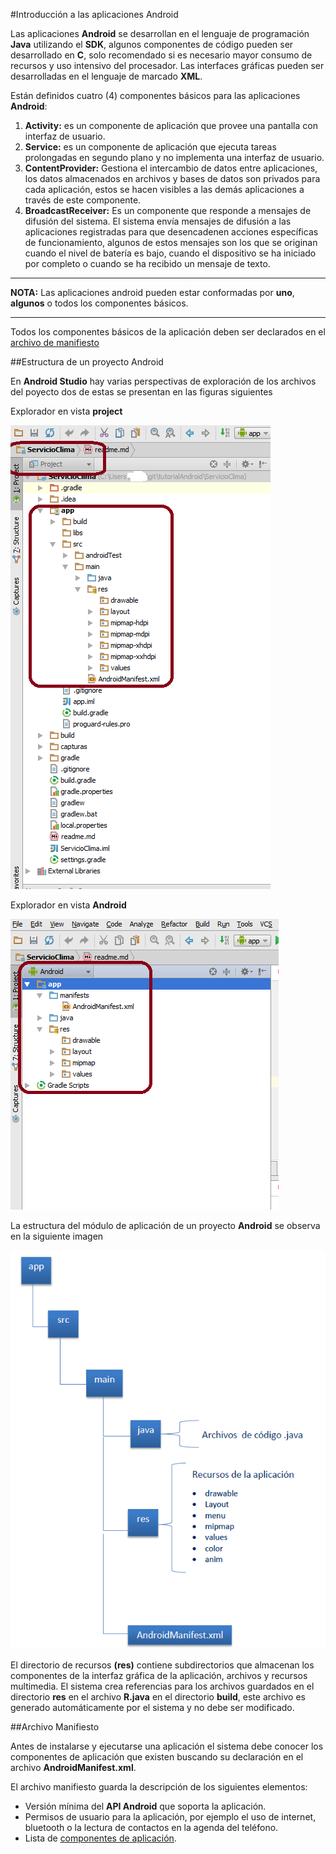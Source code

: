 #Introducción a las aplicaciones Android

Las aplicaciones **Android** se desarrollan en el lenguaje de programación **Java** utilizando el **SDK**,  algunos componentes de código pueden ser desarrollado en **C**, solo recomendado si es necesario mayor consumo de recursos y uso intensivo del procesador. Las interfaces gráficas pueden ser desarrolladas en el lenguaje de marcado **XML**. 

<a name="componentes"></a>
Están definidos cuatro (4) componentes básicos para las aplicaciones **Android**:

1. **Activity:** es un componente de aplicación que provee una pantalla con interfaz de usuario.
2. **Service:** es un componente de aplicación que ejecuta tareas prolongadas en segundo plano y no implementa una interfaz de usuario.
3. **ContentProvider:** Gestiona el intercambio de datos entre aplicaciones, los datos almacenados en archivos y bases de datos son privados para cada aplicación, estos se hacen visibles a las demás aplicaciones a través de este componente.
4. **BroadcastReceiver:** Es un componente que responde a mensajes de difusión del sistema. El sistema envía mensajes de difusión a las aplicaciones registradas para que desencadenen acciones específicas de funcionamiento, algunos de estos mensajes son los que se originan cuando el nivel de batería es bajo, cuando el dispositivo se ha iniciado por completo o cuando se ha recibido un mensaje de texto. 

***

**NOTA:** Las aplicaciones android pueden estar conformadas por **uno**, **algunos** o todos los componentes básicos.

***

Todos los componentes básicos de la aplicación deben ser declarados en el [archivo de manifiesto]()

##Estructura de un proyecto Android

En **Android Studio** hay varias perspectivas de exploración de los archivos del poyecto dos de estas se presentan en las figuras siguientes

Explorador en vista  **project**

![](proy_as.png)

Explorador en vista **Android**
 
![](android_as.png)

La estructura del módulo de aplicación de un proyecto **Android** se observa en la siguiente imagen

![](estructura.png)

El directorio de recursos **(res)** contiene subdirectorios que almacenan los componentes de la interfaz gráfica de la aplicación, archivos y recursos multimedia. El sistema crea referencias para los archivos guardados en el directorio **res** en el archivo **R.java** en el directorio **build**, este archivo es generado automáticamente por el sistema y no debe ser modificado.

##Archivo Manifiesto

Antes de instalarse y ejecutarse una aplicación el sistema debe conocer los componentes de aplicación que existen buscando su declaración en el archivo **AndroidManifest.xml**.

El archivo manifiesto guarda la descripción de los siguientes elementos:

* Versión mínima del **API Android** que soporta la aplicación.
* Permisos de usuario para la aplicación, por ejemplo el uso de internet, bluetooth o la lectura de contactos en la agenda del teléfono.
* Lista de [componentes de aplicación](#componentes).

